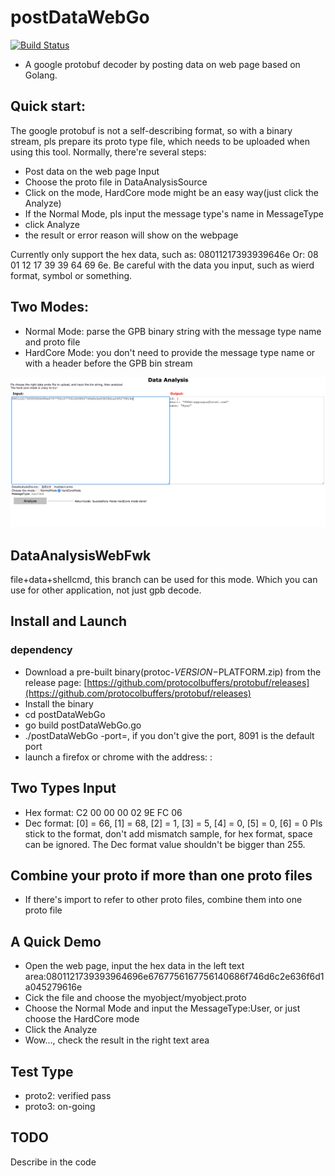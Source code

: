 # postDataWebGo
[![Build Status](https://travis-ci.com/superryanguo/postDataWebGo.svg?branch=master)](https://travis-ci.com/superryanguo/postDataWebGo)
- A google protobuf decoder by posting data on web page based on Golang.

## Quick start:
The google protobuf is not a self-describing format, so with a binary stream, pls prepare its 
proto type file, which needs to be uploaded when using this tool.
Normally, there're several steps:
- Post data on the web page Input
- Choose the proto file in DataAnalysisSource
- Click on the mode, HardCore mode might be an easy way(just click the Analyze)
- If the Normal Mode, pls input the message type's name in MessageType
- click Analyze
- the result or error reason will show on the webpage

Currently only support the hex data, such as: 08011217393939646e
Or: 08 01 12 17 39 39 64 69 6e.
Be careful with the data you input, such as wierd format, symbol or something.

## Two Modes:
- Normal Mode: parse the GPB binary string with the message type name and proto file
- HardCore Mode: you don't need to provide the message type name or with a header before
the GPB bin stream

![](./webdemo.png)

## DataAnalysisWebFwk
file+data+shellcmd, this branch can be used for this mode.
Which you can use for other application, not just gpb decode.

## Install and Launch
### dependency
- Download a pre-built binary(protoc-$VERSION-$PLATFORM.zip) from the release page:
  [https://github.com/protocolbuffers/protobuf/releases](https://github.com/protocolbuffers/protobuf/releases)
- Install the binary
- cd postDataWebGo
- go build postDataWebGo.go
- ./postDataWebGo -port=<Port>, if you don't give the port, 8091 is the default port
- launch a firefox or chrome with the address: <ServerIP>:<Port>

## Two Types Input
- Hex format: C2 00 00 00 02 9E FC 06
- Dec format: [0] = 66, [1] = 68, [2] = 1, [3] = 5, [4] = 0, [5] = 0, [6] = 0
Pls stick to the format, don't add mismatch sample, for hex format, space can be ignored.
The Dec format value shouldn't be bigger than 255.

## Combine your proto if more than one proto files
- If there's import to refer to other proto files, combine them into one proto file

## A Quick Demo
- Open the web page, input the hex data in the left text area:0801121739393964696e6767756167756140686f746d6c2e636f6d1a045279616e
- Cick the file and choose the  myobject/myobject.proto
- Choose the Normal Mode and input the MessageType:User, or just choose the HardCore mode
- Click the Analyze
- Wow..., check the result in the right text area

## Test Type
- proto2: verified pass
- proto3: on-going

## TODO
Describe in the code
